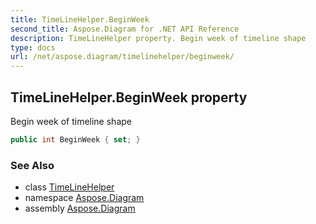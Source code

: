 ```yaml
---
title: TimeLineHelper.BeginWeek
second_title: Aspose.Diagram for .NET API Reference
description: TimeLineHelper property. Begin week of timeline shape
type: docs
url: /net/aspose.diagram/timelinehelper/beginweek/
---
```

## TimeLineHelper.BeginWeek property

Begin week of timeline shape

```csharp
public int BeginWeek { set; }
```

### See Also

* class [TimeLineHelper](../)
* namespace [Aspose.Diagram](../../timelinehelper/)
* assembly [Aspose.Diagram](../../../)


